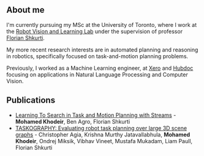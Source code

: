 ## About me

I'm currently pursuing my MSc at the University of Toronto, where I work at the [Robot Vision and Learning Lab](https://rvl.cs.toronto.edu) under the supervision of professor [Florian Shkurti](https://www.cs.toronto.edu/~florian/).

My more recent research interests are in automated planning and reasoning in robotics, specifically focused on task-and-motion planning problems. 

Previously, I worked as a Machine Learning engineer, at [Xero](https://www.xero.com) and [Hubdoc](https://www.hubdoc.com) focusing on applications in Natural Language Processing and Computer Vision.

## Publications

- [Learning To Search in Task and Motion Planning with Streams](https://rvl.cs.toronto.edu/learning-based-tamp/) - **Mohamed Khodeir**, Ben Agro, Florian Shkurti
- [TASKOGRAPHY: Evaluating robot task planning over large 3D scene graphs](https://taskography.github.io) - Christopher Agia, Krishna Murthy Jatavallabhula, **Mohamed Khodeir**, Ondrej Miksik, Vibhav Vineet, Mustafa Mukadam, Liam Paull, Florian Shkurti

<!-- You can use the [editor on GitHub](https://github.com/Khodeir/khodeir.github.io/edit/main/index.md) to maintain and preview the content for your website in Markdown files.

Whenever you commit to this repository, GitHub Pages will run [Jekyll](https://jekyllrb.com/) to rebuild the pages in your site, from the content in your Markdown files.

### Markdown

Markdown is a lightweight and easy-to-use syntax for styling your writing. It includes conventions for

```markdown
Syntax highlighted code block

# Header 1
## Header 2
### Header 3

- Bulleted
- List

1. Numbered
2. List

**Bold** and _Italic_ and `Code` text

[Link](url) and ![Image](src)
```

For more details see [GitHub Flavored Markdown](https://guides.github.com/features/mastering-markdown/).

### Jekyll Themes

Your Pages site will use the layout and styles from the Jekyll theme you have selected in your [repository settings](https://github.com/Khodeir/khodeir.github.io/settings/pages). The name of this theme is saved in the Jekyll `_config.yml` configuration file.

### Support or Contact

Having trouble with Pages? Check out our [documentation](https://docs.github.com/categories/github-pages-basics/) or [contact support](https://support.github.com/contact) and we’ll help you sort it out.
 -->
